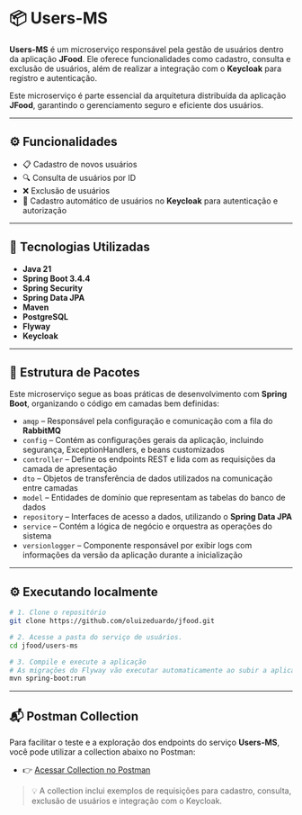 # 📦 Users-MS

**Users-MS** é um microserviço responsável pela gestão de usuários dentro da aplicação **JFood**. Ele oferece funcionalidades como cadastro, consulta e exclusão de usuários, além de realizar a integração com o **Keycloak** para registro e autenticação.

Este microserviço é parte essencial da arquitetura distribuída da aplicação **JFood**, garantindo o gerenciamento seguro e eficiente dos usuários.

---

## ⚙️ Funcionalidades

- 📋 Cadastro de novos usuários
- 🔍 Consulta de usuários por ID
- ❌ Exclusão de usuários
- 🔐 Cadastro automático de usuários no **Keycloak** para autenticação e autorização

---

## 🚀 Tecnologias Utilizadas

- **Java 21**
- **Spring Boot 3.4.4**
- **Spring Security**
- **Spring Data JPA**
- **Maven**
- **PostgreSQL**
- **Flyway**
- **Keycloak**

---

## 🧱 Estrutura de Pacotes

Este microserviço segue as boas práticas de desenvolvimento com **Spring Boot**, organizando o código em camadas bem definidas:

- `amqp` – Responsável pela configuração e comunicação com a fila do **RabbitMQ**
- `config` – Contém as configurações gerais da aplicação, incluindo segurança, ExceptionHandlers, e beans customizados
- `controller` – Define os endpoints REST e lida com as requisições da camada de apresentação
- `dto` – Objetos de transferência de dados utilizados na comunicação entre camadas
- `model` – Entidades de domínio que representam as tabelas do banco de dados
- `repository` – Interfaces de acesso a dados, utilizando o **Spring Data JPA**
- `service` – Contém a lógica de negócio e orquestra as operações do sistema
- `versionlogger` – Componente responsável por exibir logs com informações da versão da aplicação durante a inicialização

---

## ⚙️ Executando localmente

```bash
# 1. Clone o repositório
git clone https://github.com/oluizeduardo/jfood.git

# 2. Acesse a pasta do serviço de usuários.
cd jfood/users-ms

# 3. Compile e execute a aplicação
# As migrações do Flyway vão executar automaticamente ao subir a aplicação
mvn spring-boot:run
```
---

## 📬 Postman Collection

Para facilitar o teste e a exploração dos endpoints do serviço **Users-MS**, você pode utilizar a collection abaixo no Postman:

- 👉 [Acessar Collection no Postman](https://documenter.getpostman.com/view/2828428/2sB2cVg2vU)

> 💡 A collection inclui exemplos de requisições para cadastro, consulta, exclusão de usuários e integração com o Keycloak.
